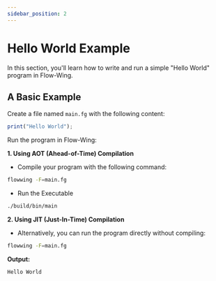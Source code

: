 ```yaml
---
sidebar_position: 2
---
```


# Hello World Example

In this section, you'll learn how to write and run a simple "Hello World" program in Flow-Wing.

## A Basic Example

Create a file named `main.fg` with the following content:

```js
print("Hello World");
```

Run the program in Flow-Wing:

**1. Using AOT (Ahead-of-Time) Compilation**

- Compile your program with the following command:

```bash
flowwing -F=main.fg
```

- Run the Executable

```bash
./build/bin/main
```

**2. Using JIT (Just-In-Time) Compilation**

- Alternatively, you can run the program directly without compiling:

```bash
flowwing -F=main.fg
```

**Output:**

```bash
Hello World
```
